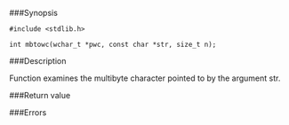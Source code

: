 ###Synopsis

`#include <stdlib.h>`

`int mbtowc(wchar_t *pwc, const char *str, size_t n);`

###Description

Function examines the multibyte character pointed to by the argument str.

###Return value

###Errors
